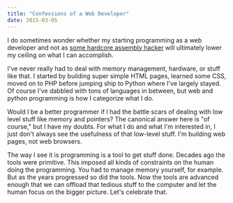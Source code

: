 ```yaml
---
title: "Confessions of a Web Developer"
date: 2015-03-05
---
```


I do sometimes wonder whether my starting programming as a web
developer and not as <a
href="http://thad.frogley.info/archive/the_greatest_program.html">some
hardcore assembly hacker</a> will ultimately lower my ceiling on what
I can accomplish.

I've never really had to deal with memory management, hardware, or
stuff like that. I started by building super simple HTML pages,
learned some CSS, moved on to PHP before jumping ship to Python where
I've largely stayed. Of course I've dabbled with tons of languages in
between, but web and python programming is how I categorize what I do.

Would I be a better programmer if I had the battle scars of dealing
with low level stuff like memory and pointers? The canonical answer
here is "of course," but I have my doubts. For what I do and what I'm
interested in, I just don't always see the usefulness of that
low-level stuff. I'm building web pages, not web browsers.

The way I see it is programming is a tool to get stuff done. Decades
ago the tools were primitive. This imposed all kinds of constraints on
the human doing the programming. You had to manage memory yourself,
for example. But as the years progressed so did the tools. Now the
tools are advanced enough that we can offload that tedious stuff to
the computer and let the human focus on the bigger picture. Let's
celebrate that.
